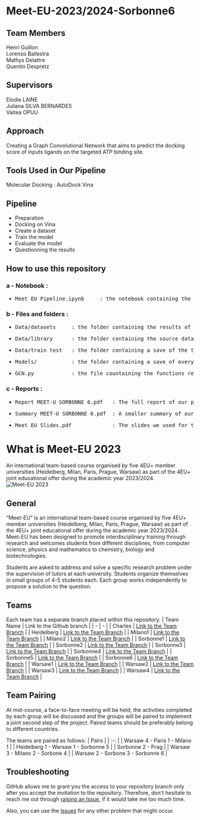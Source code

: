 
# Meet-EU-2023/2024-Sorbonne6

## Team Members
Henri Guillon   
Lorenzo Ballestra  
Mathys Delattre  
Quentin Despretz  
## Supervisors
Elodie LAINE  
Juliana SILVA BERNARDES  
Vaitea OPUU  
## Approach 
Creating a Graph Convolutional Network that aims to predict the docking score of inputs ligands on the targeted ATP binding site.
## Tools Used in Our Pipeline
Molecular Docking : AutoDock Vina
## Pipeline
- Preparation 
- Docking on Vina
- Create a dataset
- Train the model
- Evaluate the model
- Questionning the results
## How to use this repository
### a - Notebook :
- <pre>Meet_EU_Pipeline.ipynb     : the notebook containing the code to run our experiments. Every information and explanation is inside. </pre>

### b - Files and folders :
- <pre>Data/datasets     : the folder containing the results of our pre-precessed data put into datasets.csv </pre>
- <pre>Data/library      : the folder containing the source dataset with pre-selected potential ligands </pre>
- <pre>Data/train_test   : the folder containing a save of the training and testing sets that were used for the corresponding models </pre>
- <pre>Models/           : the folder containing a save of every model we trained</pre>
- <pre>GCN.py            : the file countaining the functions related to the Graph Convolutional Network</pre>

### c - Reports :
- <pre>Report_MEET-U_SORBONNE_6.pdf   : The full report of our project </pre>
- <pre>Summary_MEET-U_SORBONNE_6.pdf  : A smaller summary of our project. </pre>
- <pre>Meet_EU_Slides.pdf             : The slides we used for the presentation of our project </pre>



# What is Meet-EU 2023

An international team-based course organised by five 4EU+ member universities (Heidelberg, Milan, Paris, Prague, Warsaw) as part of the 4EU+ joint educational offer during the academic year 2023/2024.
![Meet-EU 2023](https://cu-bioinformatics.github.io/meet-eu-2023/assets/img/4eu.png)

## General
 “Meet-EU” is an international team-based course organised by five 4EU+ member universities (Heidelberg, Milan, Paris, Prague, Warsaw) as part of the 4EU+ joint educational offer during the academic year 2023/2024. Meet-EU has been designed to promote interdisciplinary training through research and welcomes students from different disciplines, from computer science, physics and mathematics to chemistry, biology and biotechnologies. 

 Students are asked to address and solve a specific research problem under the supervision of tutors at each university. Students organize themselves in small groups of 4-5 students each. Each group works independently to propose a solution to the question. 

 ## Teams
 Each team has a separate branch placed within this repository.
| Team Name | Link to the Github branch |
| - | - |
| Charles | [Link to the Team Branch](https://github.com/cu-bioinformatics/meet-eu-2023-projects/tree/Charles) |
| Heidelberg | [Link to the Team Branch](https://github.com/cu-bioinformatics/meet-eu-2023-projects/tree/Heidelberg) |
| Milano1 | [Link to the Team Branch](https://github.com/cu-bioinformatics/meet-eu-2023-projects/tree/Milano1) |
| Milano2 | [Link to the Team Branch](https://github.com/cu-bioinformatics/meet-eu-2023-projects/tree/Milano2) |
| Sorbonne1 | [Link to the Team Branch](https://github.com/cu-bioinformatics/meet-eu-2023-projects/tree/Sorbonne1) |
| Sorbonne2 | [Link to the Team Branch](https://github.com/cu-bioinformatics/meet-eu-2023-projects/tree/Sorbonne2) |
| Sorbonne3 | [Link to the Team Branch](https://github.com/cu-bioinformatics/meet-eu-2023-projects/tree/Sorbonne3) |
| Sorbonne4 | [Link to the Team Branch](https://github.com/cu-bioinformatics/meet-eu-2023-projects/tree/Sorbonne4) |
| Sorbonne5 | [Link to the Team Branch](https://github.com/cu-bioinformatics/meet-eu-2023-projects/tree/Sorbonne5) |
| Sorbonne6 | [Link to the Team Branch](https://github.com/cu-bioinformatics/meet-eu-2023-projects/tree/Sorbonne6) |
| Warsaw1 | [Link to the Team Branch](https://github.com/cu-bioinformatics/meet-eu-2023-projects/tree/Warsaw1) |
| Warsaw2 | [Link to the Team Branch](https://github.com/cu-bioinformatics/meet-eu-2023-projects/tree/Warsaw2) |
| Warsaw3 | [Link to the Team Branch](https://github.com/cu-bioinformatics/meet-eu-2023-projects/tree/Warsaw3) |
| Warsaw4 | [Link to the Team Branch](https://github.com/cu-bioinformatics/meet-eu-2023-projects/tree/Warsaw4) |
## Team Pairing
At mid-course, a face-to-face meeting will be held, the activities completed by each group will be discussed and the groups will be paired to implement a joint second step of the project. Paired teams should be preferably belong to different countries. 

The teams are paired as follows:
| Pairs |
| :-: |
| Warsaw 4 - Paris 1 - Milano 1 |
| Heidelberg 1 - Warsaw 1 - Sorbonne 5 |
| Sorbonne 2 - Prag |
| Warsaw 3 - Milano 2 - Sorbone 4 |
| Warsaw 2 - Sorbone 3 - Sorbonne 6 |

## Troubleshooting
GitHub allows me to grant you the access to your repository branch only after you accept the invitation to the repository. Therefore, don't hesitate to reach me out through [raising an Issue](https://github.com/cu-bioinformatics/meet-eu-2023-projects/issues), if it would take me too much time. 

Also, you can use the [Issues](https://github.com/cu-bioinformatics/meet-eu-2023-projects/issues) for any other problem that might occur.
